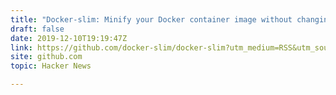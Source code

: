 ```yaml
---
title: "Docker-slim: Minify your Docker container image without changing anything"
draft: false
date: 2019-12-10T19:19:47Z
link: https://github.com/docker-slim/docker-slim?utm_medium=RSS&utm_source=hune
site: github.com
topic: Hacker News  

---
```

